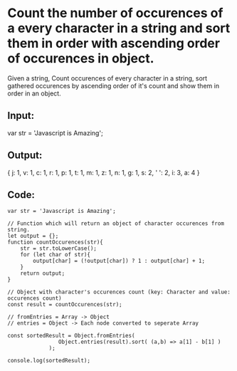 # Count the number of occurences of a every character in a string and sort them in order with ascending order of occurences in object.

Given a string, Count occurences of every character in a string, sort gathered occurences by ascending order of it's count and show them in order in an object.

## Input:

var str = 'Javascript is Amazing';

## Output:

{
j: 1,
v: 1,
c: 1,
r: 1,
p: 1,
t: 1,
m: 1,
z: 1,
n: 1,
g: 1,
s: 2,
' ': 2,
i: 3,
a: 4
}

## Code:

```
var str = 'Javascript is Amazing';

// Function which will return an object of character occurences from string.
let output = {};
function countOccurences(str){
    str = str.toLowerCase();
    for (let char of str){
        output[char] = (!output[char]) ? 1 : output[char] + 1;
    }
    return output;
}

// Object with character's occurences count (key: Character and value: occurences count)
const result = countOccurences(str);

// fromEntries = Array -> Object
// entries = Object -> Each node converted to seperate Array

const sortedResult = Object.fromEntries(
                Object.entries(result).sort( (a,b) => a[1] - b[1] )
             );

console.log(sortedResult);
```

